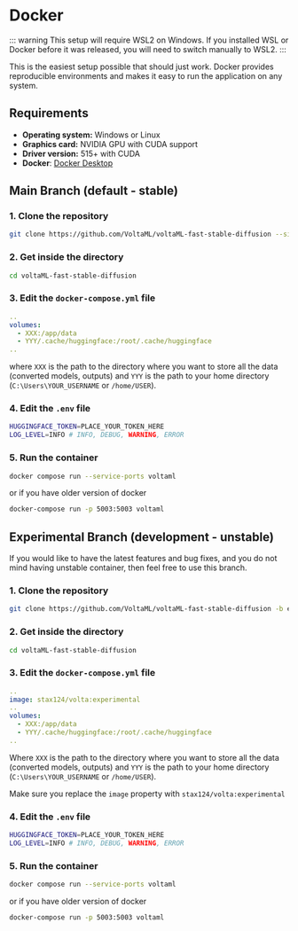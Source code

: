 # Docker

::: warning
This setup will require WSL2 on Windows. If you installed WSL or Docker before it was released, you will need to switch manually to WSL2.
:::

This is the easiest setup possible that should just work. Docker provides reproducible environments and makes it easy to run the application on any system.

## Requirements

- **Operating system:** Windows or Linux
- **Graphics card:** NVIDIA GPU with CUDA support
- **Driver version:** 515+ with CUDA
- **Docker**: [Docker Desktop](https://www.docker.com/products/docker-desktop)

## Main Branch (default - stable)

### 1. Clone the repository

```bash
git clone https://github.com/VoltaML/voltaML-fast-stable-diffusion --single-branch
```

### 2. Get inside the directory

```bash
cd voltaML-fast-stable-diffusion
```

### 3. Edit the `docker-compose.yml` file

```yaml
..
volumes:
  - XXX:/app/data
  - YYY/.cache/huggingface:/root/.cache/huggingface
..
```

where `XXX` is the path to the directory where you want to store all the data (converted models, outputs) and `YYY` is the path to your home directory (`C:\Users\YOUR_USERNAME` or `/home/USER`).

### 4. Edit the `.env` file

```bash
HUGGINGFACE_TOKEN=PLACE_YOUR_TOKEN_HERE
LOG_LEVEL=INFO # INFO, DEBUG, WARNING, ERROR
```

### 5. Run the container

```bash
docker compose run --service-ports voltaml
```

or if you have older version of docker

```bash
docker-compose run -p 5003:5003 voltaml
```

## Experimental Branch (development - unstable)

If you would like to have the latest features and bug fixes, and you do not mind having unstable container, then feel free to use this branch.

### 1. Clone the repository

```bash
git clone https://github.com/VoltaML/voltaML-fast-stable-diffusion -b experimental --single-branch
```

### 2. Get inside the directory

```bash
cd voltaML-fast-stable-diffusion
```

### 3. Edit the `docker-compose.yml` file

```yaml
..
image: stax124/volta:experimental
..
volumes:
  - XXX:/app/data
  - YYY/.cache/huggingface:/root/.cache/huggingface
..
```

Where `XXX` is the path to the directory where you want to store all the data (converted models, outputs) and `YYY` is the path to your home directory (`C:\Users\YOUR_USERNAME` or `/home/USER`).

Make sure you replace the `image` property with `stax124/volta:experimental`

### 4. Edit the `.env` file

```bash
HUGGINGFACE_TOKEN=PLACE_YOUR_TOKEN_HERE
LOG_LEVEL=INFO # INFO, DEBUG, WARNING, ERROR
```

### 5. Run the container

```bash
docker compose run --service-ports voltaml
```

or if you have older version of docker

```bash
docker-compose run -p 5003:5003 voltaml
```

